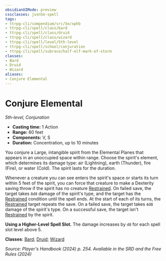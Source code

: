 ```yaml
---
obsidianUIMode: preview
cssclasses: json5e-spell
tags:
- ttrpg-cli/compendium/src/5e/xphb
- ttrpg-cli/spell/class/bard
- ttrpg-cli/spell/class/druid
- ttrpg-cli/spell/class/wizard
- ttrpg-cli/spell/level/5th-level
- ttrpg-cli/spell/school/conjuration
- ttrpg-cli/spell/subrace/half-elf-mark-of-storm
classes:
- Bard
- Druid
- Wizard
aliases:
- Conjure Elemental
---
```

# Conjure Elemental
*5th-level, Conjuration*  


- **Casting time:** 1 Action
- **Range:** 60 feet
- **Components:** V, S
- **Duration:** Concentration, up to 10 minutes

You conjure a Large, intangible spirit from the Elemental Planes that appears in an unoccupied space within range. Choose the spirit's element, which determines its damage type: air (Lightning), earth (Thunder), fire (Fire), or water (Cold). The spirit lasts for the duration.

Whenever a creature you can see enters the spirit's space or starts its turn within 5 feet of the spirit, you can force that creature to make a Dexterity saving throw if the spirit has no creature [Restrained](Інструменти%20ДМ/CLI/rules/conditions.md#Restrained). On failed save, the target takes `8d8` damage of the spirit's type, and the target has the [Restrained](Інструменти%20ДМ/CLI/rules/conditions.md#Restrained) condition until the spell ends. At the start of each of its turns, the [Restrained](Інструменти%20ДМ/CLI/rules/conditions.md#Restrained) target repeats the save. On a failed save, the target takes `4d8` damage of the spirit's type. On a successful save, the target isn't [Restrained](Інструменти%20ДМ/CLI/rules/conditions.md#Restrained) by the spirit.

**Using a Higher-Level Spell Slot.** The damage increases by `d8` for each spell slot level above 5.

**Classes**: [Bard](Інструменти%20ДМ/CLI/lists/list-spells-classes-bard.md); [Druid](Інструменти%20ДМ/CLI/lists/list-spells-classes-druid.md); [Wizard](Інструменти%20ДМ/CLI/lists/list-spells-classes-wizard.md)

*Source: Player's Handbook (2024) p. 254. Available in the <span title='Systems Reference Document (5.2)'>SRD</span> and the Free Rules (2024)*